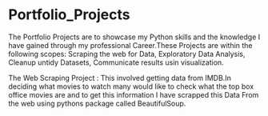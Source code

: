 # Portfolio_Projects
The Portfolio Projects are to showcase my Python skills and the knowledge I have gained through my professional Career.These Projects are within the following scopes:
    Scraping the web for Data,
    Exploratory Data Analysis, 
    Cleanup untidy Datasets,
    Communicate results usin visualization.
    
 The Web Scraping Project : This involved getting data from IMDB.In deciding what movies to watch many would like to check what the top box office movies are and to get this information I have scrapped this Data From the web using pythons package called BeautifulSoup. 

